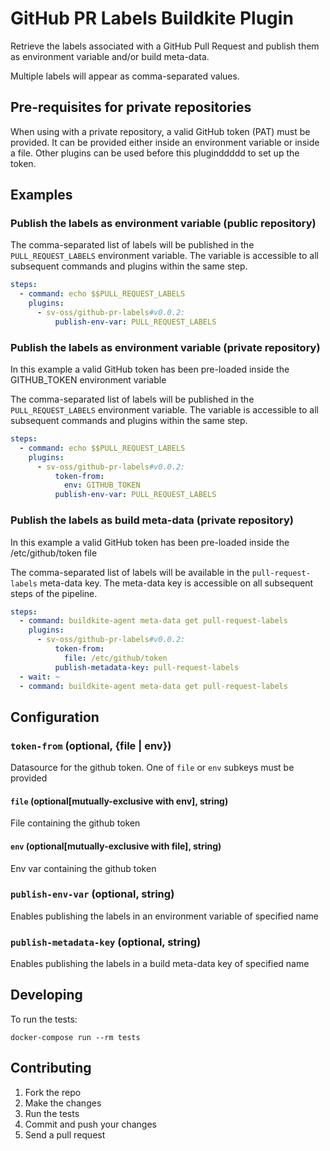 # GitHub PR Labels Buildkite Plugin

Retrieve the labels associated with a GitHub Pull Request and publish them as environment variable and/or build meta-data.

Multiple labels will appear as comma-separated values.

## Pre-requisites for private repositories

When using with a private repository, a valid GitHub token (PAT) must be provided.
It can be provided either inside an environment variable or inside a file.
Other plugins can be used before this pluginddddd to set up the token.

## Examples

### Publish the labels as environment variable (public repository)

The comma-separated list of labels will be published in the `PULL_REQUEST_LABELS` environment variable.
The variable is accessible to all subsequent commands and plugins within the same step.

```yml
steps:
  - command: echo $$PULL_REQUEST_LABELS
    plugins:
      - sv-oss/github-pr-labels#v0.0.2:
          publish-env-var: PULL_REQUEST_LABELS
```

### Publish the labels as environment variable (private repository)

In this example a valid GitHub token has been pre-loaded inside the GITHUB_TOKEN environment variable

The comma-separated list of labels will be published in the `PULL_REQUEST_LABELS` environment variable.
The variable is accessible to all subsequent commands and plugins within the same step.

```yml
steps:
  - command: echo $$PULL_REQUEST_LABELS
    plugins:
      - sv-oss/github-pr-labels#v0.0.2:
          token-from:
            env: GITHUB_TOKEN
          publish-env-var: PULL_REQUEST_LABELS
```

### Publish the labels as build meta-data (private repository)

In this example a valid GitHub token has been pre-loaded inside the /etc/github/token file

The comma-separated list of labels will be available in the `pull-request-labels` meta-data key.
The meta-data key is accessible on all subsequent steps of the pipeline.

```yml
steps:
  - command: buildkite-agent meta-data get pull-request-labels
    plugins:
      - sv-oss/github-pr-labels#v0.0.2:
          token-from:
            file: /etc/github/token
          publish-metadata-key: pull-request-labels
  - wait: ~
  - command: buildkite-agent meta-data get pull-request-labels
```
## Configuration

### `token-from` (optional, {file | env})
Datasource for the github token. One of `file` or `env` subkeys must be provided
#### `file` (optional[mutually-exclusive with env], string)
File containing the github token
#### `env` (optional[mutually-exclusive with file], string)
Env var containing the github token


### `publish-env-var` (optional, string)
Enables publishing the labels in an environment variable of specified name

### `publish-metadata-key` (optional, string)
Enables publishing the labels in a build meta-data key of specified name

## Developing

To run the tests:

```shell
docker-compose run --rm tests
```

## Contributing

1. Fork the repo
2. Make the changes
3. Run the tests
4. Commit and push your changes
5. Send a pull request
